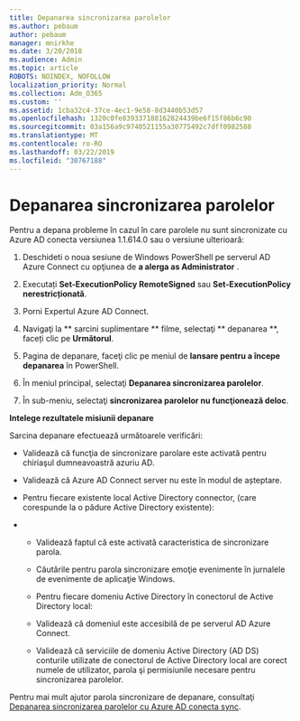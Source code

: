 ```yaml
---
title: Depanarea sincronizarea parolelor
ms.author: pebaum
author: pebaum
manager: mnirkhe
ms.date: 3/20/2018
ms.audience: Admin
ms.topic: article
ROBOTS: NOINDEX, NOFOLLOW
localization_priority: Normal
ms.collection: Adm_O365
ms.custom: ''
ms.assetid: 1cba32c4-37ce-4ec1-9e58-8d3440b53d57
ms.openlocfilehash: 1320c0fe839337188162824439be6f15f86b6c90
ms.sourcegitcommit: 03a156a9c9740521155a30775492c7dff0982588
ms.translationtype: MT
ms.contentlocale: ro-RO
ms.lasthandoff: 03/22/2019
ms.locfileid: "30767188"
---
```

# <a name="troubleshoot-password-synchronization"></a>Depanarea sincronizarea parolelor

Pentru a depana probleme în cazul în care parolele nu sunt sincronizate cu Azure AD conecta versiunea 1.1.614.0 sau o versiune ulterioară:
  
1. Deschideti o noua sesiune de Windows PowerShell pe serverul AD Azure Connect cu opţiunea de **a alerga as Administrator** . 
    
2. Executați **Set-ExecutionPolicy RemoteSigned** sau **Set-ExecutionPolicy nerestricționată**. 
    
3. Porni Expertul Azure AD Connect.
    
4. Navigaţi la ** sarcini suplimentare ** filme, selectaţi ** depanarea **, faceți clic pe **Următorul**. 
    
5. Pagina de depanare, faceţi clic pe meniul de **lansare pentru a începe depanarea** în PowerShell. 
    
6. În meniul principal, selectaţi **Depanarea sincronizarea parolelor**. 
    
7. În sub-meniu, selectaţi **sincronizarea parolelor nu funcţionează deloc**. 
    
 **Intelege rezultatele misiunii depanare**
  
Sarcina depanare efectuează următoarele verificări:
  
- Validează că funcţia de sincronizare parolare este activată pentru chiriaşul dumneavoastră azuriu AD.
    
- Validează că Azure AD Connect server nu este în modul de așteptare.
    
- Pentru fiecare existente local Active Directory connector, (care corespunde la o pădure Active Directory existente):
    
- 
  - Validează faptul că este activată caracteristica de sincronizare parola.
    
  - Căutările pentru parola sincronizare emoţie evenimente în jurnalele de evenimente de aplicaţie Windows.
    
  - Pentru fiecare domeniu Active Directory în conectorul de Active Directory local:
    
  - Validează că domeniul este accesibilă de pe serverul AD Azure Connect.
    
  - Validează că serviciile de domeniu Active Directory (AD DS) conturile utilizate de conectorul de Active Directory local are corect numele de utilizator, parola şi permisiunile necesare pentru sincronizarea parolelor.
    
Pentru mai mult ajutor parola sincronizare de depanare, consultaţi [Depanarea sincronizarea parolelor cu Azure AD conecta sync](https://docs.microsoft.com/azure/active-directory/connect/active-directory-aadconnectsync-troubleshoot-password-synchronization).
  

